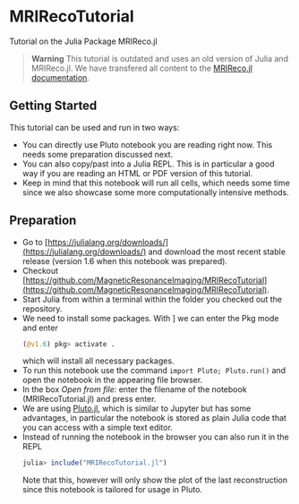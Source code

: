 # MRIRecoTutorial
Tutorial on the Julia Package MRIReco.jl

> **Warning**
> This tutorial is outdated and uses an old version of Julia and MRIReco.jl. We have transfered all content to the [MRIReco.jl documentation](https://magneticresonanceimaging.github.io/MRIReco.jl/latest/).

## Getting Started

This tutorial can be used and run in two ways:
* You can directly use Pluto notebook you are reading right now. This needs some preparation discussed next.
* You can also copy/past into a Julia REPL. This is in particular a good way if you are reading an HTML or PDF version of this tutorial.
* Keep in mind that this notebook will run all cells, which needs some time since we also showcase some more computationally intensive methods.

## Preparation

* Go to [https://julialang.org/downloads/](https://julialang.org/downloads/) and download the most recent stable release (version 1.6 when this notebook was prepared).
* Checkout [https://github.com/MagneticResonanceImaging/MRIRecoTutorial](https://github.com/MagneticResonanceImaging/MRIRecoTutorial).
* Start Julia from within a terminal within the folder you checked out the repository.
* We need to install some packages. With ] we can enter the Pkg mode and enter
  ```julia
  (@v1.6) pkg> activate .
  ```
  which will install all necessary packages.
* To run this notebook use the command `import Pluto; Pluto.run()` and open the notebook in the appearing file browser.
* In the box *Open from file:* enter the filename of the notebook (MRIRecoTutorial.jl) and press enter.
* We are using [Pluto.jl](https://github.com/fonsp/Pluto.jl), which is similar to Jupyter but has some advantages, in particular the notebook is stored as plain Julia code that you can access with a simple text editor.
* Instead of running the notebook in the browser you can also run it in the REPL
  ```julia
  julia> include("MRIRecoTutorial.jl")
  ```
  Note that this, however will only show the plot of the last reconstruction since this notebook is tailored for usage in Pluto.
